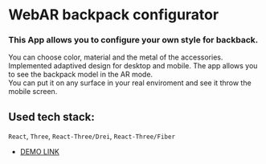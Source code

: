 # WebAR backpack configurator

### This App allows you to configure your own style for backback. </br>

You can choose color, material and the metal of the accessories.</br>
Implemented adaptived design for desktop and mobile. The app allows you to see the backpack model in the AR mode. </br> 
You can put it on any surface in your real enviroment and see it throw the mobile screen.

## Used tech stack:
`React`, `Three`, `React-Three/Drei`, `React-Three/Fiber` </br>

 - [DEMO LINK](https://paulvoron.github.io/ar-test/)
